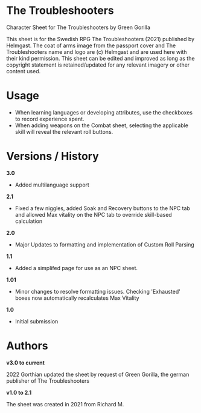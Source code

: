 # The Troubleshooters
Character Sheet for The Troubleshooters by Green Gorilla

This sheet is for the Swedish RPG The Troubleshooters (2021) published by Helmgast. 
The coat of arms image from the passport cover and The Troubleshooters name and logo are (c) Helmgast and are used here with their kind permission. 
This sheet can be edited and improved as long as the copyright statement is retained/updated for any relevant imagery or other content used. 

# Usage

- When learning languages or developing attributes, use the checkboxes to record experience spent. 
- When adding weapons on the Combat sheet, selecting the applicable skill will reveal the relevant roll buttons. 

# Versions / History 

**3.0** 

- Added multilanguage support

**2.1** 

- Fixed a few niggles, added Soak and Recovery buttons to the NPC tab and allowed Max vitality on the NPC tab to override skill-based calculation

**2.0** 

- Major Updates to formatting and implementation of Custom Roll Parsing 

**1.1** 

- Added a simplifed page for use as an NPC sheet. 

**1.01** 

- Minor changes to resolve formatting issues. Checking 'Exhausted' boxes now automatically recalculates Max Vitality 

**1.0** 

- Initial submission 

# Authors

**v3.0 to current** 

2022 Gorthian updated the sheet by request of Green Gorilla, the german publisher of The Troubleshooters

**v1.0 to 2.1** 

The sheet was created in 2021 from Richard M. 
